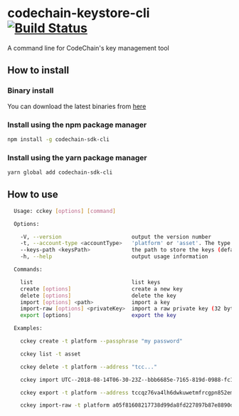 # codechain-keystore-cli [![Build Status](https://travis-ci.org/CodeChain-io/codechain-keystore-cli.svg?branch=master)](https://travis-ci.org/CodeChain-io/codechain-keystore-cli)

A command line for CodeChain's key management tool

## How to install

### Binary install

You can download the latest binaries from [here](https://github.com/CodeChain-io/codechain-keystore-cli/releases/tag/0.1.1)

### Install using the npm package manager 

```sh
npm install -g codechain-sdk-cli
```

### Install using the yarn package manager 

```sh
yarn global add codechain-sdk-cli
```

## How to use

```sh
  Usage: cckey [options] [command]

  Options:

    -V, --version                      output the version number
    -t, --account-type <accountType>   'platform' or 'asset'. The type of the key (default: platform)
    --keys-path <keysPath>             the path to store the keys (default: keystore.db)
    -h, --help                         output usage information

  Commands:

    list                               list keys
    create [options]                   create a new key
    delete [options]                   delete the key
    import [options] <path>            import a key
    import-raw [options] <privateKey>  import a raw private key (32 byte hexadecimal string)
    export [options]                   export the key

  Examples:

    cckey create -t platform --passphrase "my password"

    cckey list -t asset

    cckey delete -t platform --address "tcc..."

    cckey import UTC--2018-08-14T06-30-23Z--bbb6685e-7165-819d-0988-fc1a7d2d0523 -t platform --passphrase "satoshi"

    cckey export -t platform --address tccqz76va4lh6dwkuwetmfrcgpn852emyq9hvjuksfg --passphrase "satoshi"

    cckey import-raw -t platform a05f81608217738d99da8fd227897b87e8890d3c9159b559c7c8bbd408e5fb6e --passphrase "satoshi"
```
